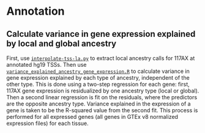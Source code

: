 # Annotation

## Calculate variance in gene expression explained by local and global ancestry 
First, use [`interpolate-tss-la.py`](interpolate-tss-la.py) to extract local ancestry calls for 117AX at annotated hg19 TSSs. Then use [`variance_explained_ancestry_gene_expression.R`](variance_explained_ancestry_gene_expression.R) to calculate variance in gene expression explained by each type of ancestry, independent of the other type. This is done using a two-step regression for each gene: first, 117AX gene expression is residualized by one ancestry type (local or global). Then a second linear regression is fit on the residuals, where the predictors are the opposite ancestry type. Variance explained in the expression of a gene is taken to be the R-squared value from the second fit. This process is performed for all expressed genes (all genes in GTEx v8 normalized expression files) for each tissue. 

